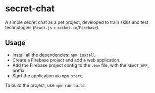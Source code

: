 # secret-chat
A simple secret chat as a pet project, developed to train skills and test technologies (`React.js` + `socket.io`/`Firebase`).

## Usage
* Install all the dependencies: `npm install`.
* Create a Firebase project and add a web application.
* Add the Firebase project config to the `.env` file, with the `REACT_APP_` prefix.
* Start the application via `npm start`.

To build the project, use `npm run build`.
